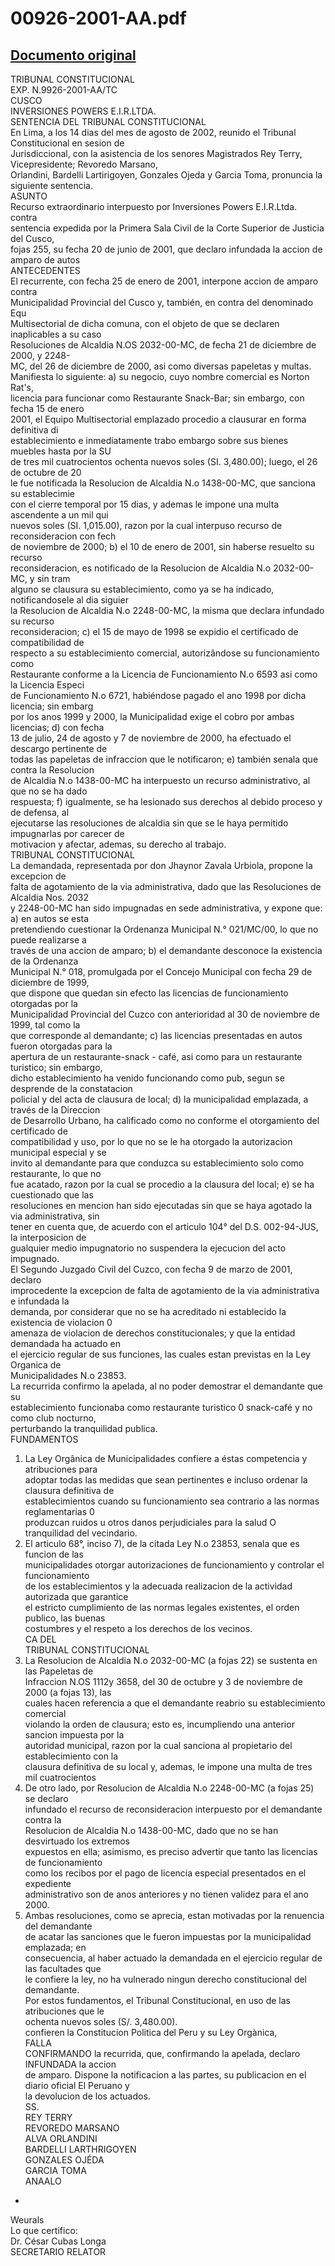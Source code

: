 
00926-2001-AA.pdf
=================
  
[Documento original](https://tc.gob.pe/jurisprudencia/2003/00926-2001-AA.pdf)  
---  
TRIBUNAL CONSTITUCIONAL  
EXP. N.9926-2001-AA/TC  
CUSCO  
INVERSIONES POWERS E.I.R.LTDA.  
SENTENCIA DEL TRIBUNAL CONSTITUCIONAL  
En Lima, a los 14 dias del mes de agosto de 2002, reunido el Tribunal Constitucional en sesion de  
Jurisdiccional, con la asistencia de los senores Magistrados Rey Terry, Vicepresidente; Revoredo Marsano,  
Orlandini, Bardelli Lartirigoyen, Gonzales Ojeda y Garcia Toma, pronuncia la siguiente sentencia.  
ASUNTO  
Recurso extraordinario interpuesto por Inversiones Powers E.I.R.Ltda. contra  
sentencia expedida por la Primera Sala Civil de la Corte Superior de Justicia del Cusco,  
fojas 255, su fecha 20 de junio de 2001, que declaro infundada la accion de amparo de autos  
ANTECEDENTES  
El recurrente, con fecha 25 de enero de 2001, interpone accion de amparo contra  
Municipalidad Provincial del Cusco y, también, en contra del denominado Equ  
Multisectorial de dicha comuna, con el objeto de que se declaren inaplicables a su caso  
Resoluciones de Alcaldia N.OS 2032-00-MC, de fecha 21 de diciembre de 2000, y 2248-  
MC, del 26 de diciembre de 2000, asi como diversas papeletas y multas.  
Manifiesta lo siguiente: a) su negocio, cuyo nombre comercial es Norton Rat's,  
licencia para funcionar como Restaurante Snack-Bar; sin embargo, con fecha 15 de enero  
2001, el Equipo Multisectorial emplazado procedio a clausurar en forma definitiva di  
establecimiento e inmediatamente trabo embargo sobre sus bienes muebles hasta por la SU  
de tres mil cuatrocientos ochenta nuevos soles (SI. 3,480.00); luego, el 26 de octubre de 20  
le fue notificada la Resolucion de Alcaldia N.o 1438-00-MC, que sanciona su establecimie  
con el cierre temporal por 15 dias, y ademas le impone una multa ascendente a un mil qui  
nuevos soles (SI. 1,015.00), razon por la cual interpuso recurso de reconsideracion con fech  
de noviembre de 2000; b) el 10 de enero de 2001, sin haberse resuelto su recurso  
reconsideracion, es notificado de la Resolucion de Alcaldia N.o 2032-00-MC, y sin tram  
alguno se clausura su establecimiento, como ya se ha indicado, notificandosele al dia siguier  
la Resolucion de Alcaldia N.o 2248-00-MC, la misma que declara infundado su recurso  
reconsideracion; c) el 15 de mayo de 1998 se expidio el certificado de compatibilidad de  
respecto a su establecimiento comercial, autorizândose su funcionamiento como  
Restaurante conforme a la Licencia de Funcionamiento N.o 6593 asi como la Licencia Especi  
de Funcionamiento N.o 6721, habiéndose pagado el ano 1998 por dicha licencia; sin embarg  
por los anos 1999 y 2000, la Municipalidad exige el cobro por ambas licencias; d) con fecha  
13 de julio, 24 de agosto y 7 de noviembre de 2000, ha efectuado el descargo pertinente de  
todas las papeletas de infraccion que le notificaron; e) también senala que contra la Resolucion  
de Alcaldia N.o 1438-00-MC ha interpuesto un recurso administrativo, al que no se ha dado  
respuesta; f) igualmente, se ha lesionado sus derechos al debido proceso y de defensa, al  
ejecutarse las resoluciones de alcaldia sin que se le haya permitido impugnarlas por carecer de  
motivacion y afectar, ademas, su derecho al trabajo.  
TRIBUNAL CONSTITUCIONAL  
La demandada, representada por don Jhaynor Zavala Urbiola, propone la excepcion de  
falta de agotamiento de la via administrativa, dado que las Resoluciones de Alcaldia Nos. 2032  
y 2248-00-MC han sido impugnadas en sede administrativa, y expone que: a) en autos se esta  
pretendiendo cuestionar la Ordenanza Municipal N.° 021/MC/00, lo que no puede realizarse a  
través de una accion de amparo; b) el demandante desconoce la existencia de la Ordenanza  
Municipal N.° 018, promulgada por el Concejo Municipal con fecha 29 de diciembre de 1999,  
que dispone que quedan sin efecto las licencias de funcionamiento otorgadas por la  
Municipalidad Provincial del Cuzco con anterioridad al 30 de noviembre de 1999, tal como la  
que corresponde al demandante; c) las licencias presentadas en autos fueron otorgadas para la  
apertura de un restaurante-snack - café, asi como para un restaurante turistico; sin embargo,  
dicho establecimiento ha venido funcionando como pub, segun se desprende de la constatacion  
policial y del acta de clausura de local; d) la municipalidad emplazada, a través de la Direccion  
de Desarrollo Urbano, ha calificado como no conforme el otorgamiento del certificado de  
compatibilidad y uso, por lo que no se le ha otorgado la autorizacion municipal especial y se  
invito al demandante para que conduzca su establecimiento solo como restaurante, lo que no  
fue acatado, razon por la cual se procedio a la clausura del local; e) se ha cuestionado que las  
resoluciones en mencion han sido ejecutadas sin que se haya agotado la via administrativa, sin  
tener en cuenta que, de acuerdo con el articulo 104° del D.S. 002-94-JUS, la interposicion de  
gualquier medio impugnatorio no suspendera la ejecucion del acto impugnado.  
El Segundo Juzgado Civil del Cuzco, con fecha 9 de marzo de 2001, declaro  
improcedente la excepcion de falta de agotamiento de la via administrativa e infundada la  
demanda, por considerar que no se ha acreditado ni establecido la existencia de violacion 0  
amenaza de violacion de derechos constitucionales; y que la entidad demandada ha actuado en  
el ejercicio regular de sus funciones, las cuales estan previstas en la Ley Organica de  
Municipalidades N.o 23853.  
La recurrida confirmo la apelada, al no poder demostrar el demandante que su  
establecimiento funcionaba como restaurante turistico 0 snack-café y no como club nocturno,  
perturbando la tranquilidad publica.  
FUNDAMENTOS  
1. La Ley Orgânica de Municipalidades confiere a éstas competencia y atribuciones para  
adoptar todas las medidas que sean pertinentes e incluso ordenar la clausura definitiva de  
establecimientos cuando su funcionamiento sea contrario a las normas reglamentarias 0  
produzcan ruidos u otros danos perjudiciales para la salud O tranquilidad del vecindario.  
2. El articulo 68°, inciso 7), de la citada Ley N.o 23853, senala que es funcion de las  
municipalidades otorgar autorizaciones de funcionamiento y controlar el funcionamiento  
de los establecimientos y la adecuada realizacion de la actividad autorizada que garantice  
el estricto cumplimiento de las normas legales existentes, el orden publico, las buenas  
costumbres y el respeto a los derechos de los vecinos.  
CA DEL  
TRIBUNAL CONSTITUCIONAL  
3. La Resolucion de Alcaldia N.o 2032-00-MC (a fojas 22) se sustenta en las Papeletas de  
Infraccion N.OS 1112y 3658, del 30 de octubre y 3 de noviembre de 2000 (a fojas 13), las  
cuales hacen referencia a que el demandante reabrio su establecimiento comercial  
violando la orden de clausura; esto es, incumpliendo una anterior sancion impuesta por la  
autoridad municipal, razon por la cual sanciona al propietario del establecimiento con la  
clausura definitiva de su local y, ademas, le impone una multa de tres mil cuatrocientos  
4. De otro lado, por Resolucion de Alcaldia N.o 2248-00-MC (a fojas 25) se declaro  
infundado el recurso de reconsideracion interpuesto por el demandante contra la  
Resolucion de Alcaldia N.o 1438-00-MC, dado que no se han desvirtuado los extremos  
expuestos en ella; asimismo, es preciso advertir que tanto las licencias de funcionamiento  
como los recibos por el pago de licencia especial presentados en el expediente  
administrativo son de anos anteriores y no tienen validez para el ano 2000.  
5. Ambas resoluciones, como se aprecia, estan motivadas por la renuencia del demandante  
de acatar las sanciones que le fueron impuestas por la municipalidad emplazada; en  
consecuencia, al haber actuado la demandada en el ejercicio regular de las facultades que  
le confiere la ley, no ha vulnerado ningun derecho constitucional del demandante.  
Por estos fundamentos, el Tribunal Constitucional, en uso de las atribuciones que le  
ochenta nuevos soles (S/. 3,480.00).  
confieren la Constitucion Politica del Peru y su Ley Orgànica,  
FALLA  
CONFIRMANDO la recurrida, que, confirmando la apelada, declaro INFUNDADA la accion  
de amparo. Dispone la notificacion a las partes, su publicacion en el diario oficial El Peruano y  
la devolucion de los actuados.  
SS.  
REY TERRY  
REVOREDO MARSANO  
ALVA ORLANDINI  
BARDELLI LARTHRIGOYEN  
GONZALES OJÉDA  
GARCIA TOMA  
ANAALO  
-  
Weurals  
Lo que certifico:  
Dr. César Cubas Longa  
SECRETARIO RELATOR